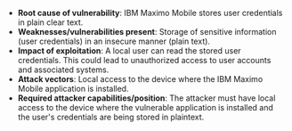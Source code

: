 - **Root cause of vulnerability**: IBM Maximo Mobile stores user credentials in plain clear text.
- **Weaknesses/vulnerabilities present**: Storage of sensitive information (user credentials) in an insecure manner (plain text).
- **Impact of exploitation**: A local user can read the stored user credentials. This could lead to unauthorized access to user accounts and associated systems.
- **Attack vectors**: Local access to the device where the IBM Maximo Mobile application is installed.
- **Required attacker capabilities/position**: The attacker must have local access to the device where the vulnerable application is installed and the user's credentials are being stored in plaintext.